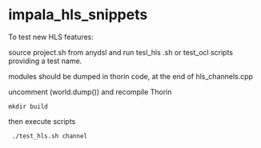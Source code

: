 # impala_hls_snippets

To test new HLS features:

source project.sh from anydsl and run tesl_hls .sh or test_ocl scripts providing a test name.

modules should be dumped in thorin code, at the end of hls_channels.cpp

uncomment (world.dump()) and recompile Thorin

``` mkdir build ```

then execute scripts

``` ./test_hls.sh channel```


